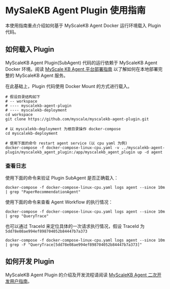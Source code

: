 # MySaleKB Agent Plugin 使用指南

本使用指南重点介绍如何基于 MyScaleKB Agent Docker 运行环境载入 Plugin 代码。

## 如何载入 Plugin

MyScaleKB Agent Plugin(SubAgent) 代码的运行依赖于 MyScaleKB Agent Docker 环境。阅读 [MyScale KB Agent 平台部署指南](https://github.com/myscale/myscalekb-deployment/blob/main/README.md) 以了解如何在本地部署完整的 MyScaleKB Agent 服务。

在此基础上，Plugin 代码使用 Docker Mount 的方式进行载入。

```shell
# 假设目录结构如下
# -- workspace
# ---- myscalekb-agent-plugin
# ---- myscalekb-deployment
cd workspace
git clone https://github.com/myscale/myscalekb-agent-plugin.git

# 以 myscalekb-deployment 为根目录操作 docker-compose
cd myscalekb-deployment

# 使用下面的命令 restart agent service (以 cpu yaml 为例)
docker-compose -f docker-compose-linux-cpu.yaml -v ../myscalekb-agent-plugin/myscalekb_agent_plugin:/app/myscalekb_agent_plugin up -d agent
```

### 查看日志

使用下面的命令来验证 Plugin SubAgent 是否正确载入：
```shell
docker-compose -f docker-compose-linux-cpu.yaml logs agent --since 10m | grep "PaperRecommendationAgent"
```

使用下面的命令来查看 Agent Workflow 的执行情况：
```shell
docker-compose -f docker-compose-linux-cpu.yaml logs agent --since 10m | grep "QueryTrace"
```

也可以通过 TraceId 来定位具体的一次请求执行情况，假设 TraceId 为 `5dd78e08ae994ef898704052b84447b7a373`
```shell
docker-compose -f docker-compose-linux-cpu.yaml logs agent --since 10m | grep -F "QueryTrace[5dd78e08ae994ef898704052b84447b7a373]"
```


## 如何开发 Plugin

MyScaleKB Agent Plugin 的介绍及开发流程请阅读 [MyScaleKB Agent 二次开发用户指南](https://icni9182qqbe.feishu.cn/wiki/V4lwwlSHtilnRqkWybhcMMI8nWb?fromScene=spaceOverview)。
